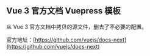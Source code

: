 ## Vue 3 官方文档 Vuepress 模板

从 Vue 3 官方文档中拷贝的源文件，删去了不必要的配置。

官方地址：[https://github.com/vuejs/docs-next](https://github.com/vuejs/docs-next)
